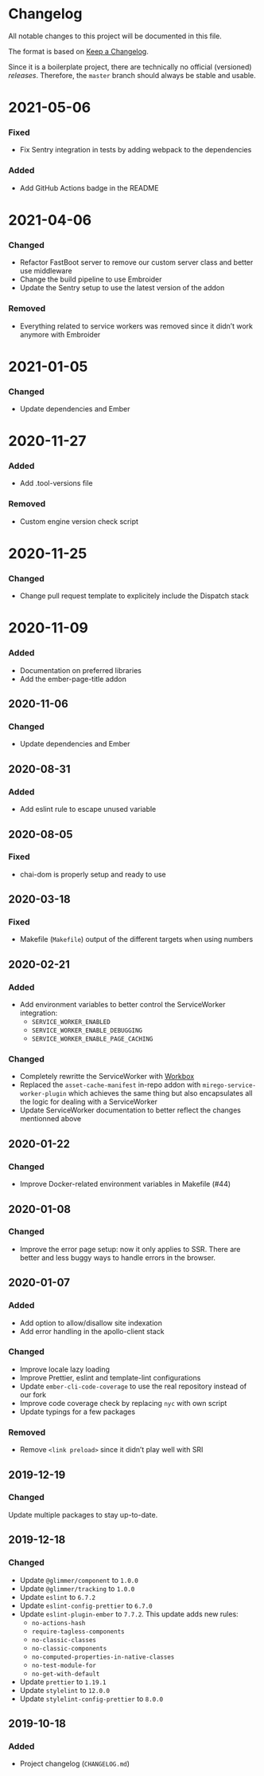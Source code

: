 # Changelog

All notable changes to this project will be documented in this file.

The format is based on [Keep a Changelog](https://keepachangelog.com/en/1.0.0/).

Since it is a boilerplate project, there are technically no official (versioned) _releases_. Therefore, the `master` branch should always be stable and usable.

# 2021-05-06

### Fixed

- Fix Sentry integration in tests by adding webpack to the dependencies

### Added

- Add GitHub Actions badge in the README

# 2021-04-06

### Changed

- Refactor FastBoot server to remove our custom server class and better use middleware
- Change the build pipeline to use Embroider
- Update the Sentry setup to use the latest version of the addon

### Removed

- Everything related to service workers was removed since it didn’t work anymore with Embroider

# 2021-01-05

### Changed

- Update dependencies and Ember

# 2020-11-27

### Added

- Add .tool-versions file

### Removed

- Custom engine version check script

# 2020-11-25

### Changed

- Change pull request template to explicitely include the Dispatch stack

# 2020-11-09

### Added

- Documentation on preferred libraries
- Add the ember-page-title addon

## 2020-11-06

### Changed

- Update dependencies and Ember

## 2020-08-31

### Added

- Add eslint rule to escape unused variable

## 2020-08-05

### Fixed

- chai-dom is properly setup and ready to use

## 2020-03-18

### Fixed

- Makefile (`Makefile`) output of the different targets when using numbers

## 2020-02-21

### Added

- Add environment variables to better control the ServiceWorker integration:
  - `SERVICE_WORKER_ENABLED`
  - `SERVICE_WORKER_ENABLE_DEBUGGING`
  - `SERVICE_WORKER_ENABLE_PAGE_CACHING`

### Changed

- Completely rewritte the ServiceWorker with [Workbox](https://developers.google.com/web/tools/workbox)
- Replaced the `asset-cache-manifest` in-repo addon with `mirego-service-worker-plugin` which achieves the same thing but also encapsulates all the logic for dealing with a ServiceWorker
- Update ServiceWorker documentation to better reflect the changes mentionned above

## 2020-01-22

### Changed

- Improve Docker-related environment variables in Makefile (#44)

## 2020-01-08

### Changed

- Improve the error page setup: now it only applies to SSR.
  There are better and less buggy ways to handle errors in the browser.

## 2020-01-07

### Added

- Add option to allow/disallow site indexation
- Add error handling in the apollo-client stack

### Changed

- Improve locale lazy loading
- Improve Prettier, eslint and template-lint configurations
- Update `ember-cli-code-coverage` to use the real repository instead of our fork
- Improve code coverage check by replacing `nyc` with own script
- Update typings for a few packages

### Removed

- Remove `<link preload>` since it didn’t play well with SRI

## 2019-12-19

### Changed

Update multiple packages to stay up-to-date.

## 2019-12-18

### Changed

- Update `@glimmer/component` to `1.0.0`
- Update `@glimmer/tracking` to `1.0.0`
- Update `eslint` to `6.7.2`
- Update `eslint-config-prettier` to `6.7.0`
- Update `eslint-plugin-ember` to `7.7.2`. This update adds new rules:
  - `no-actions-hash`
  - `require-tagless-components`
  - `no-classic-classes`
  - `no-classic-components`
  - `no-computed-properties-in-native-classes`
  - `no-test-module-for`
  - `no-get-with-default`
- Update `prettier` to `1.19.1`
- Update `stylelint` to `12.0.0`
- Update `stylelint-config-prettier` to `8.0.0`

## 2019-10-18

### Added

- Project changelog (`CHANGELOG.md`)
